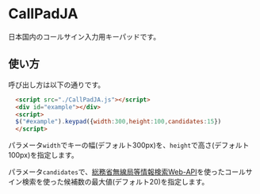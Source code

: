 # CallPadJA
日本国内のコールサイン入力用キーパッドです。
## 使い方
呼び出し方は以下の通りです。
```HTML
  <script src="./CallPadJA.js"></script>
  <div id="example"></div>
  <script>
  $("#example").keypad({width:300,height:100,candidates:15})
  </script>
```
パラメータ`width`でキーの幅(デフォルト300px)を、`height`で高さ(デフォルト100px)を指定します。

パラメータ`candidates`で、[総務省無線局等情報検索Web-API](https://www.tele.soumu.go.jp/j/musen/webapi/)を使ったコールサイン検索を使った候補数の最大値(デフォルト20)を指定します。

